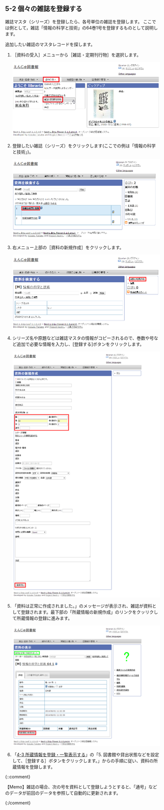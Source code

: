 <a name="5-2" />

5-2 個々の雑誌を登録する
------------------------

雑誌マスタ（シリーズ）を登録したら、各号単位の雑誌を登録します。
ここでは例として，雑誌「情報の科学と技術」の64巻1号を登録するものとして説明します。

追加したい雑誌のマスタレコードを探します。

1. ［資料の受入］メニューから［雑誌・定期刊行物］を選択します。

   ![雑誌・定期刊行物](assets/images/serials_add_manifestation.png)
   
2. 登録したい雑誌（シリーズ）をクリックします(ここでの例は「情報の科学と技術」)。

   ![雑誌・定期刊行物の一覧](assets/images/serials_manifestations.png)
   
3. 右メニュー上部の［資料の新規作成］をクリックします。

   ![資料の新規作成](assets/images/serials_series_parent_add.png)
   
3. シリーズ名や原題などは雑誌マスタの情報がコピーされるので、巻数や号など追加で必要な情報を入力し、[登録する]ボタンをクリックします。

   ![巻号、通号等を入力](assets/images/image_operation_158.png)
   
5. 「資料は正常に作成されました。」のメッセージが表示され、雑誌が資料として登録されます。最下部の「所蔵情報の新規作成」のリンクをクッリクして所蔵情報の登録に進みます。

   ![資料は正常に作成されました](assets/images/serials_manifestation_added.png)
   
6. 「[4-3 所蔵情報を登録・一覧表示する](#4-3)」の「5. 図書館や貸出状態などを設定して、［登録する］ボタンをクリックします。」からの手順に従い、資料の所蔵情報を登録します。

{::comment}
   <div class="alert alert-info">【Memo】雑誌の場合、次の号を資料として登録しようとすると、「通号」などのデータが前回のデータを参照して自動的に更新されます。
   </div>

{:/comment}
 
